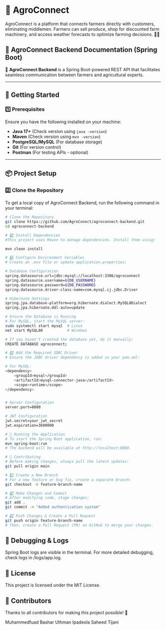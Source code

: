 # 🌱 AgroConnect

AgroConnect is a platform that connects farmers directly with customers, eliminating middlemen. Farmers can sell produce, shop for discounted farm machinery, and access weather forecasts to optimize farming decisions. 🚜🌾

## 📖 AgroConnect Backend Documentation (Spring Boot)

🚀 **AgroConnect Backend** is a Spring Boot-powered REST API that facilitates seamless communication between farmers and agricultural experts.

---

## 📌 Getting Started

### 1️⃣ Prerequisites

Ensure you have the following installed on your machine:

- **Java 17+** (Check version using `java -version`)
- **Maven** (Check version using `mvn -version`)
- **PostgreSQL/MySQL** (For database storage)
- **Git** (For version control)
- **Postman** (For testing APIs - optional)

---

## 📦 Project Setup

### 2️⃣ Clone the Repository

To get a local copy of AgroConnect Backend, run the following command in your terminal:

```sh
# Clone the Repository
git clone https://github.com/AgroConect/agroconnect-backend.git
cd agroconnect-backend

# 3️⃣ Install Dependencies
#This project uses Maven to manage dependencies. Install them using:

mvn clean install

# 4️⃣ Configure Environment Variables
# Create an .env file or update application.properties:

# Database Configuration
spring.datasource.url=jdbc:mysql://localhost:3306/agroconnect
spring.datasource.username=${DB_USERNAME}
spring.datasource.password=${DB_PASSWORD}
spring.datasource.driver-class-name=com.mysql.cj.jdbc.Driver

# Hibernate Settings
spring.jpa.database-platform=org.hibernate.dialect.MySQL8Dialect
spring.jpa.hibernate.ddl-auto=update

# Ensure the Database is Running
# For MySQL, start the MySQL server:
sudo systemctl start mysql  # Linux
net start MySQL80           # Windows

# If you haven't created the database yet, do it manually:
CREATE DATABASE agroconnect;

# 3️⃣ Add the Required JDBC Driver
# Ensure the JDBC driver dependency is added in your pom.xml:

# For MySQL:
<dependency>
    <groupId>mysql</groupId>
    <artifactId>mysql-connector-java</artifactId>
    <scope>runtime</scope>
</dependency>


# Server Configuration
server.port=8080

# JWT Configuration
jwt.secret=your_jwt_secret
jwt.expiration=3600000

# 🚀 Running the Application
# To start the Spring Boot application, run:
mvn spring-boot:run
# The backend will be available at http://localhost:8080.

# 👥 Contributing
# Before making changes, always pull the latest updates:
git pull origin main

# 1️⃣ Create a New Branch
# For a new feature or bug fix, create a separate branch:
git checkout -b feature-branch-name

# 2️⃣ Make Changes and Commit
# After modifying code, stage changes:
git add .
git commit -m "Added authentication system"

# 3️⃣ Push Changes & Create a Pull Request
git push origin feature-branch-name
# Then, create a Pull Request (PR) on GitHub to merge your changes.

```

## 🐞 Debugging & Logs

Spring Boot logs are visible in the terminal.
For more detailed debugging, check logs in /logs/app.log.

## 📜 License

This project is licensed under the MIT License.

## 🤝 Contributors

Thanks to all contributors for making this project possible! 💪

Muhammedfuad Bashar
Uthman Ipadeola
Saheed Tijani
